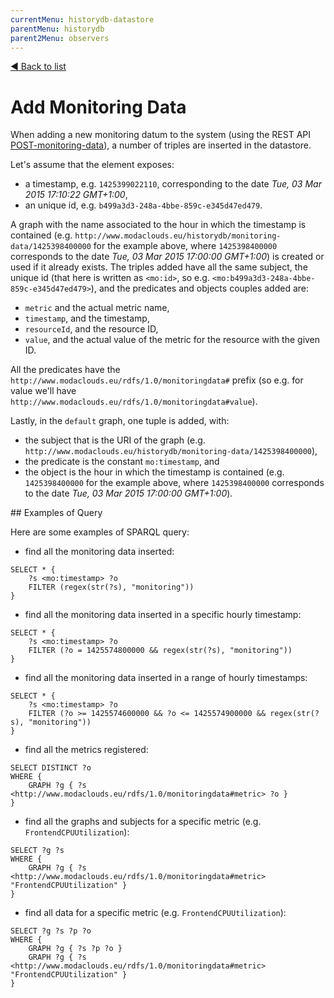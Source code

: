 ```yaml
---
currentMenu: historydb-datastore
parentMenu: historydb
parent2Menu: observers
---
```


[&#9664; Back to list](.)

# Add Monitoring Data

When adding a new monitoring datum to the system (using the REST API [POST-monitoring-data](../api/POST-monitoring-data.md)), a number of triples are inserted in the datastore.

Let's assume that the element exposes:

* a timestamp, e.g. `1425399022110`, corresponding to the date *Tue, 03 Mar 2015 17:10:22 GMT+1:00*,
* an unique id, e.g. `b499a3d3-248a-4bbe-859c-e345d47ed479`.

A graph with the name associated to the hour in which the timestamp is contained (e.g. `http://www.modaclouds.eu/historydb/monitoring-data/1425398400000` for the example above, where `1425398400000` corresponds to the date *Tue, 03 Mar 2015 17:00:00 GMT+1:00*) is created or used if it already exists.
The triples added have all the same subject, the unique id (that here is written as `<mo:id>`, so e.g. `<mo:b499a3d3-248a-4bbe-859c-e345d47ed479>`), and the predicates and objects couples added are:

* `metric` and the actual metric name,
* `timestamp`, and the timestamp,
* `resourceId`, and the resource ID,
* `value`, and the actual value of the metric for the resource with the given ID.

All the predicates have the `http://www.modaclouds.eu/rdfs/1.0/monitoringdata#` prefix (so e.g. for value we'll have `http://www.modaclouds.eu/rdfs/1.0/monitoringdata#value`).

Lastly, in the `default` graph, one tuple is added, with:

* the subject that is the URI of the graph (e.g. `http://www.modaclouds.eu/historydb/monitoring-data/1425398400000`),
* the predicate is the constant `mo:timestamp`, and
* the object is the hour in which the timestamp is contained (e.g. `1425398400000` for the example above, where `1425398400000` corresponds to the date *Tue, 03 Mar 2015 17:00:00 GMT+1:00*).


## Examples of Query

Here are some examples of SPARQL query:

* find all the monitoring data inserted:

```sparql
SELECT * {
    ?s <mo:timestamp> ?o
    FILTER (regex(str(?s), "monitoring"))
}
```

* find all the monitoring data inserted in a specific hourly timestamp:

```sparql
SELECT * {
    ?s <mo:timestamp> ?o 
    FILTER (?o = 1425574800000 && regex(str(?s), "monitoring"))
}
```

* find all the monitoring data inserted in a range of hourly timestamps:

```sparql
SELECT * {
    ?s <mo:timestamp> ?o
    FILTER (?o >= 1425574600000 && ?o <= 1425574900000 && regex(str(?s), "monitoring"))
}
```

* find all the metrics registered:

```sparql
SELECT DISTINCT ?o
WHERE {
    GRAPH ?g { ?s <http://www.modaclouds.eu/rdfs/1.0/monitoringdata#metric> ?o }
}
```

* find all the graphs and subjects for a specific metric (e.g. `FrontendCPUUtilization`):

```sparql
SELECT ?g ?s
WHERE {
    GRAPH ?g { ?s <http://www.modaclouds.eu/rdfs/1.0/monitoringdata#metric> "FrontendCPUUtilization" }
}
```

* find all data for a specific metric (e.g. `FrontendCPUUtilization`):

```sparql
SELECT ?g ?s ?p ?o
WHERE {
    GRAPH ?g { ?s ?p ?o }
    GRAPH ?g { ?s <http://www.modaclouds.eu/rdfs/1.0/monitoringdata#metric> "FrontendCPUUtilization" }
}
```
